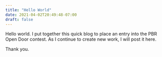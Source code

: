 ```yaml
---
title: "Hello World"
date: 2021-04-02T20:49:48-07:00
draft: false
---
```


Hello world. I put together this quick blog to place an entry into the PBR Open Door contest. As I continue to create new work, I will post it here.

Thank you.
